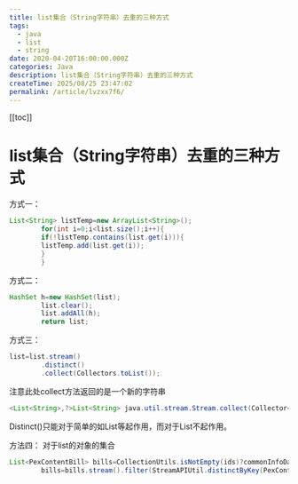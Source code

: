 ```yaml
---
title: list集合（String字符串）去重的三种方式
tags:
  - java
  - list
  - string
date: 2020-04-20T16:00:00.000Z
categories: Java
description: list集合（String字符串）去重的三种方式
createTime: 2025/08/25 23:47:02
permalink: /article/lvzxx7f6/
---
```


[[toc]]

# list集合（String字符串）去重的三种方式

方式一：

```java
List<String> listTemp=new ArrayList<String>();
        for(int i=0;i<list.size();i++){
        if(!listTemp.contains(list.get(i))){
        listTemp.add(list.get(i));
        }
        } 
``` 

方式二：

```java
HashSet h=new HashSet(list);
        list.clear();
        list.addAll(h);
        return list;
```

方式三：

```java
list=list.stream()
        .distinct()
        .collect(Collectors.toList());
```

注意此处collect方法返回的是一个新的字符串

```java
<List<String>,?>List<String> java.util.stream.Stream.collect(Collector<? super String,?,List<String>>collector)
```

Distinct()只能对于简单的如List<int>等起作用，而对于List<T>不起作用。

方法四：
对于list的对象的集合

```java
List<PexContentBill> bills=CollectionUtils.isNotEmpty(ids)?commonInfoDao.listBillDataByIds(ids):new ArrayList<>();
        bills=bills.stream().filter(StreamAPIUtil.distinctByKey(PexContentBill::getBillId)).collect(Collectors.toList());
```

